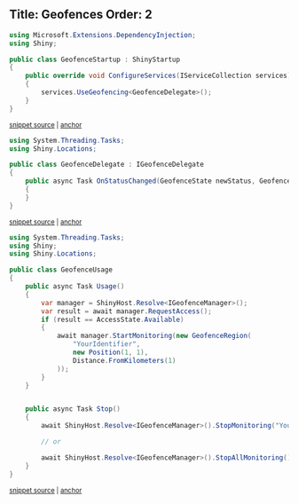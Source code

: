 Title: Geofences
Order: 2
---


<!-- snippet: GeofenceStartup.cs -->
<a id='snippet-GeofenceStartup.cs'></a>
```cs
using Microsoft.Extensions.DependencyInjection;
using Shiny;

public class GeofenceStartup : ShinyStartup
{
    public override void ConfigureServices(IServiceCollection services)
    {
        services.UseGeofencing<GeofenceDelegate>();
    }
}
```
<sup><a href='/src/Snippets/GeofenceStartup.cs#L1-L10' title='File snippet `GeofenceStartup.cs` was extracted from'>snippet source</a> | <a href='#snippet-GeofenceStartup.cs' title='Navigate to start of snippet `GeofenceStartup.cs`'>anchor</a></sup>
<!-- endSnippet -->

<!-- snippet: GeofenceDelegate.cs -->
<a id='snippet-GeofenceDelegate.cs'></a>
```cs
using System.Threading.Tasks;
using Shiny.Locations;

public class GeofenceDelegate : IGeofenceDelegate
{
    public async Task OnStatusChanged(GeofenceState newStatus, GeofenceRegion region)
    {
    }
}
```
<sup><a href='/src/Snippets/GeofenceDelegate.cs#L1-L9' title='File snippet `GeofenceDelegate.cs` was extracted from'>snippet source</a> | <a href='#snippet-GeofenceDelegate.cs' title='Navigate to start of snippet `GeofenceDelegate.cs`'>anchor</a></sup>
<!-- endSnippet -->

<!-- snippet: GeofenceUsage.cs -->
<a id='snippet-GeofenceUsage.cs'></a>
```cs
using System.Threading.Tasks;
using Shiny;
using Shiny.Locations;

public class GeofenceUsage
{
    public async Task Usage()
    {
        var manager = ShinyHost.Resolve<IGeofenceManager>();
        var result = await manager.RequestAccess();
        if (result == AccessState.Available)
        {
            await manager.StartMonitoring(new GeofenceRegion(
                "YourIdentifier",
                new Position(1, 1),
                Distance.FromKilometers(1)
            ));
        }
    }


    public async Task Stop()
    {
        await ShinyHost.Resolve<IGeofenceManager>().StopMonitoring("YourIdentifier");

        // or

        await ShinyHost.Resolve<IGeofenceManager>().StopAllMonitoring();
    }
}
```
<sup><a href='/src/Snippets/GeofenceUsage.cs#L1-L30' title='File snippet `GeofenceUsage.cs` was extracted from'>snippet source</a> | <a href='#snippet-GeofenceUsage.cs' title='Navigate to start of snippet `GeofenceUsage.cs`'>anchor</a></sup>
<!-- endSnippet -->

